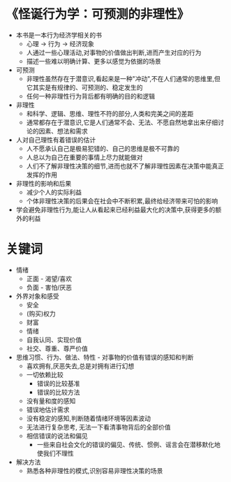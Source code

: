 # 《怪诞行为学：可预测的非理性》

- 本书是一本行为经济学相关的书
  - 心理 -> 行为 -> 经济现象
  - 人通过一些心理活动,对事物的价值做出判断,进而产生对应的行为
  - 描述一些难以明确计算、更多以感觉为依据的场景
- 可预测
  - 非理性虽然存在于潜意识,看起来是一种"冲动",不在人们通常的思维里,但它其实是有规律的、可预测的、稳定发生的
  - 任何一种非理性行为背后都有明确的目的和逻辑
- 非理性
  - 和科学、逻辑、思维、理性不符的部分,人类和完美之间的差距
  - 通常都存在于潜意识,它是人们通常不会、无法、不愿自然地拿出来仔细讨论的因素、想法和需求
- 人对自己理性有着错误的估计
  - 人不愿承认自己是极易犯错的、自己的思维是极不可靠的
  - 人总以为自己在重要的事情上尽力就能做对
  - 人们不了解非理性决策的细节,进而也就不了解非理性因素在决策中能真正发挥的作用
- 非理性的影响和后果
  - 减少个人的实际利益
  - 个体非理性决策的后果会在社会中不断积累,最终给经济带来可怕的影响
- 学会避免非理性行为,能让人从看起来已经利益最大化的决策中,获得更多的额外的利益

# 关键词
- 情绪
  - 正面 - 渴望/喜欢
  - 负面 - 害怕/厌恶
- 外界对象和感受
  - 安全
  - (购买)权力
  - 财富
  - 情绪
  - 自我认同、实现价值
  - 社交、尊重、尊严价值
- 思维习惯、行为、做法、特性 - 对事物的价值有错误的感知和判断
  - 喜欢拥有,厌恶失去,总是对拥有进行幻想
  - 一切依赖比较
    - 错误的比较基准
    - 错误的比较方法
  - 没有量和度的感知
  - 错误地估计需求
  - 没有稳定的感知,判断随着情绪环境等因素波动
  - 无法进行复杂思考, 无法一下看清事物背后的全部价值
  - 相信错误的说法和偏见
    - 一些来自社会文化的错误的偏见、传统、惯例、谣言会在潜移默化地使我们不理性
- 解决方法
  - 熟悉各种非理性的模式,识别容易非理性决策的场景

